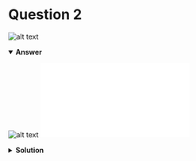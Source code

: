 # Question 2
![alt text](q2.png)

<details open>
<summary><b>Answer</b></summary>

![alt text](a2.svg)
![alt text](a2.py)
</details>

<details>
<summary><b>Solution</b></summary>

![alt text](s2.png)
</details>

